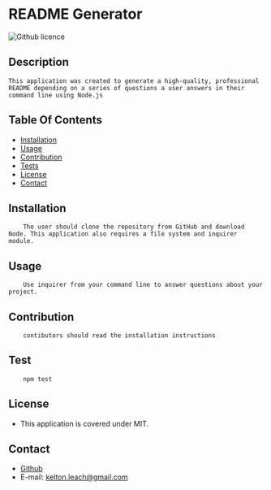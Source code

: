 # README Generator
![Github licence](http://img.shields.io/badge/license-MIT-blue.svg)


 ## Description 
    This application was created to generate a high-quality, professional README depending on a series of questions a user answers in their command line using Node.js

 ## Table Of Contents
 * [Installation](#Installation)
 * [Usage](#Usage)
 * [Contribution](#Contribution)
 * [Tests](#Tests)
 * [License](#License)
 * [Contact](#Contact)
        
   
## Installation
        The user should clone the repository from GitHub and download Node. This application also requires a file system and inquirer module.
## Usage
        Use inquirer from your command line to answer questions about your project.
## Contribution
        contibutors should read the installation instructions
## Test
        npm test
## License
* This application is covered under MIT.
        
## Contact
* [Github](https://github.com/keltonlea)
* E-mail: kelton.leach@gmail.com